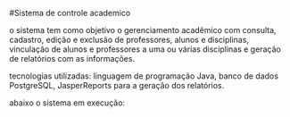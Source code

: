 #Sistema de controle academico

o sistema tem como objetivo o gerenciamento acadêmico com consulta, cadastro, edição e exclusão de professores, alunos e disciplinas, vinculação de alunos e professores a uma ou várias disciplinas e geração de relatórios com as informações.

tecnologias utilizadas: linguagem de programação Java, banco de dados PostgreSQL, JasperReports para a geração dos relatórios.

abaixo o sistema em execução:
